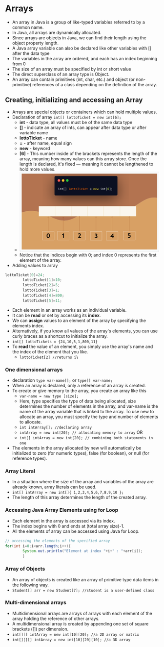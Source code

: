 # Arrays

* An array in Java is a group of like-typed variables referred to by a common name.
* In Java, all arrays are dynamically allocated.
* Since arrays are objects in Java, we can find their length using the object property length.
* A Java array variable can also be declared like other variables with [] after the data type
* The variables in the array are ordered, and each has an index beginning from 0
* The size of an array must be specified by int or short value
* The direct superclass of an array type is Object.
* An array can contain primitives (int, char, etc.) and object (or non-primitive) references of a class depending on the
  definition of the array.

## Creating, initializing and accessing an Array

* Arrays are special objects or containers which can hold multiple values.
* Declaration of array `int[] lottoTicket = new int[6];`
    * **int** - data type, all values must be of the same data type
    * **[]** - indicate an array of ints, can appear after data type or after variable name
    * **lottoTicket**  - name
    * **=** - after name, equal sign
    * **new** - keyword
    * **[6]** - This number inside of the brackets represents the length of the array, meaning how many values can this
      array store. Once the length is declared, it's fixed — meaning it cannot be lengthened to hold more values.
    * ![arrays](arrays.png)
    * Notice that the indices begin with 0; and index 0 represents the first element of the array.
* Adding values to array

```java
lottoTicket[0]=24;
        lottoTicket[1]=10;
        lottoTicket[2]=5;
        lottoTicket[3]=1;
        lottoTicket[4]=800;
        lottoTicket[5]=11;
```

* Each element in an array works as an individual variable.
* It can be **read** or set by accessing its **index**.
* We can **assign** values to an element of the array by specifying the elements index.
* Alternatively, if you know all values of the array's elements, you can use curly braces as a shortcut to initialize
  the array.
* `int[] lottoTickets = {24,10,5,1,800,11}`
* To **read** the value of an element, you simply use the array's name and the index of the element that you like.
    * `lottoTicket[2] //returns 5`\

### One dimensional arrays

* declaration `type var-name[];` or `type[] var-name;`
* When an array is declared, only a reference of an array is created.
* To create or give memory to the array, you create an array like this
    * `var-name = new type [size];`
    * Here, type specifies the type of data being allocated, size determines the number of elements in the array, and
      var-name is the name of the array variable that is linked to the array. To use new to allocate an array, you must
      specify the type and number of elements to allocate.
    * `int intArray[]; //declaring array`
    * `intArray = new int[20]; // allocating memory to array` OR
    * `int[] intArray = new int[20]; // combining both statements in one`
* The elements in the array allocated by new will automatically be initialized to zero (for numeric types), false (for
  boolean), or null (for reference types).

### Array Literal

* In a situation where the size of the array and variables of the array are already known, array literals can be used.
* `int[] intArray = new int[]{ 1,2,3,4,5,6,7,8,9,10 }; `
* The length of this array determines the length of the created array.

### Accessing Java Array Elements using for Loop

* Each element in the array is accessed via its index.
* The index begins with 0 and ends at (total array size)-1.
* All the elements of array can be accessed using Java for Loop.

```java
// accessing the elements of the specified array
for(int i=0;i<arr.length;i++){
        System.out.println("Element at index "+i+" : "+arr[i]);
        }
```

### Array of Objects

* An array of objects is created like an array of primitive type data items in the following way.
* `Student[] arr = new Student[7]; //student is a user-defined class`

### Multi-dimensional arrays

* Multidimensional arrays are arrays of arrays with each element of the array holding the reference of other arrays.
* A multidimensional array is created by appending one set of square brackets ([]) per dimension.
* `int[][] intArray = new int[10][20]; //a 2D array or matrix`
* `int[][][] intArray = new int[10][20][10]; //a 3D array`

